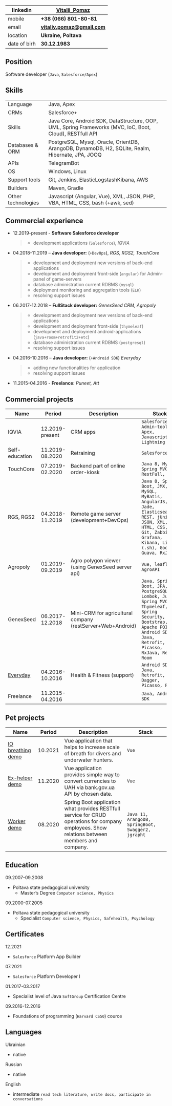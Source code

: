 
|linkedin|[Vitalii_Pomaz](https://www.linkedin.com/in/vitaliy-p-000936b7)|
|---|---|
|mobile|**+38 (066) 801-80-81**|
|email|**vitaliy.pomaz@gmail.com**|
|location|**Ukraine, Poltava**|
|date of birh|**30.12.1983**|

## Position
Software developer (`Java`, `Salesforce/Apex`)

## Skills

|||
|---|---|
|Language|Java, Apex|
|CRMs|Salesforce+|
|Skills|Java Core, Android SDK, DataStructure, OOP, UML, Spring Frameworks (MVC, IoC, Boot, Cloud), RESTfull API|
|Databases & ORM|PostgreSQL, Mysql, Oracle, OrientDB, ArangoDB, DynamoDB, H2, SQLite, Realm, Hibernate, JPA, JOOQ|
|APIs|TelegramBot|
|OS|Windows, Linux|
|Support tools|Git, Jenkins, ElasticLogstashKibana, AWS|
|Builders|Maven, Gradle|
|Other technologies|Javascript (Angular, Vue), XML, JSON, PHP, VBA, HTML, CSS, bash (+awk, sed)|

## Commercial experience
* 12.2019-present - **Software Salesforce developer**
  >- development applications (`Salesforce`), *IQVIA*
* 04.2018-11.2019 – **Java developer:** (`+DevOps`), *RGS, RGS2, TouchCore*
  >- development and deployment new versions of back-end applications
  >- development and deployment front-side (`angular`) for Admin-panel of game-servers
  >- database administration current RDBMS (`mysql`)
  >- deployment monitoring and aggregation tools (`ELK`)
  >- resolving support issues
* 06.2017-12.2018 – **FullStack developer:** *GenexSeed CRM, Agropoly*
  >- development and deployment new versions of back-end applications
  >- development and deployment front-side (`thymeleaf`)
  >- development and deployment android-applications (`java+room+retrofit2+etc`)
  >- database administration current RDBMS (`postgresql`)
  >- resolving support issues
* 04.2016-10.2016 – **Java developer:** (`+Android SDK`) *Everyday*
  >- adding new functionalities for application
  >- resolving support issues
* 11.2015-04.2016 - **Freelance:** *Puneet, Att*

## Commercial projects

|Name|Period|Description|Stack|
|---|---|---|---|
|IQVIA|12.2019-present|CRM apps|`Salesforce, Admin-tools, Apex, Javascript, Lightning`|
|Self-education|11.2019-08.2020|Retraining|`Salesforce+`|
|TouchCore|07.2019-02.2020|Backend part of online order-kiosk|`Java 8, MySql, Spring MVC, RestFull, JSON`|
|RGS, RGS2|04.2018-11.2019|Remote game server (development+DevOps)|`Java 8, Spring Boot, JMX, MySQL, MyBatis, AngularJS, Jade, Elasticsearch, REST, jUnit, JSON, XML, HTML, CSS, Git, Zabbix, Grafana, Kibana, Linux (.sh), Google Guava, RxJava`|
|Agropoly|01.2019-09.2019|Agro polygon viewer (using GenexSeed server api)|`Vue, leaflet, AgroAPI`|
|GenexSeed|06.2017-12.2018|Mini-CRM for agricultural company (restServer+Web+Android)|`Java, Spring Boot, JPA, PostgreSQL, Lombok, Junit, Spring MVC, Thymeleaf, Spring Security, Bootstrap, Apache POI, Android SDK, Java, Retrofit, Picasso, RxJava, Realm, Room`|
|[Everyday](https://play.google.com/store/apps/details?id=ua.mk.diet )|04.2016-10.2016|Health & Fitness (support)|`Android SDK, Java, Retrofit, Dagger, Picasso, Flury`|
|Freelance|11.2015-04.2016||`Java, Android SDK`|

## Pet projects

|Name|Period|Description|Stack|
|---|---|---|---|
|[IO breathing](https://github.com/optimusprime2014/io_breathing) [demo](http://162.250.120.118:8006)|10.2021|Vue application that helps to increase scale of breath for divers and underwater hunters.|`Vue`|
|[Ex-helper](https://github.com/optimusprime2014/exchange-currency-helper) [demo](http://162.250.120.118:8004)|11.2020|Vue application provides simple way to convert currencies to UAH via bank.gov.ua API by chosen date.|`Vue`|
|[Worker](https://github.com/optimusprime2014/Worker) [demo](http://162.250.120.118:8002/swagger-ui.html)|08.2020|Spring Boot application what provides RESTfull service for CRUD operations for company employees. Show relations between members and company.|`Java 11, ArangoDB, SpringBoot, Swagger2, jgrapht`|

## Education
09.2007-09.2008
- Poltava state pedagogical university
  - Master’s Degree `Computer science, Physics`

09.2000-07.2005
- Poltava state pedagogical university
  - Specialist `Computer science, Physics, Safehealth, Psychology`

## Certificates
12.2021
- `Salesforce` Platform App Builder

07.2021
- `Salesforce` Platform Developer I

01.2017-03.2017
- Specialist level of Java `SoftGroup` Certification Centre

09.2016-12.2016
- Foundations of programming (`Harvard CS50`) cource

## Languages
Ukrainian
- native

Russian
- native

English
- intermediate `read tech literature, write docs, participate in  conversations`


